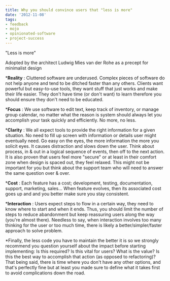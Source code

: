 ```yaml
---
title: Why you should convince users that "less is more"
date: '2012-11-08'
tags:
- feedback
- mojo
- opinionated-software
- project-success
---
```


"Less is more"

Adopted by the architect Ludwig Mies van der Rohe as a precept for minimalist design

***Reality**
: Cluttered software are underused. Complex pieces of software do not help anyone and tend to be ditched faster than any others. Clients want powerful but easy-to-use tools, they want stuff that just works and make their life easier. They don't have time (or don't want) to learn therefore you should ensure they don't need to be educated.

	
***Focus**
: We use software to edit text, keep track of inventory, or manage group calendar, no matter what the reason is system should always let you accomplish your task quickly and efficiently. No more, no less.

	
***Clarity**
: We all expect tools to provide the right information for a given situation. No need to fill up screen with information or details user might eventually need. Go easy on the eyes, the more information the more you solicit eyes. It causes distraction and slows down the user. Think about process, in & out in a logical sequence of events, then off to the next action. It is also proven that users feel more "secure" or at least in their comfort zone when design is spaced out, they feel relaxed. This might not be important for you but think about the support team who will need to answer the same question over & over.

	
***Cost**
: Each feature has a cost; development, testing, documentation, support, marketing, sales... When feature evolves, then its associated cost goes up and and you better make sure you stay consistent.

	
***Interaction**
: Users expect steps to flow in a certain way, they need to know where to start and when it ends. Thus, you should limit the number of steps to reduce abandonment but keep reassuring users along the way (you're almost there). Needless to say, when interaction involves too many thinking for the user or too much time, there is likely a better/simpler/faster approach to solve problem.

	
*Finally, the less code you have to maintain the better it is so we strongly recommend you question yourself about the impact before starting implementing: Is this required? Is this vital for users? What is the value? Is this the best way to accomplish that action (as opposed to refactoring)?
That being said, there is time where you don't have any other options, and that's perfectly fine but at least you made sure to define what it takes first to avoid complications down the road.
